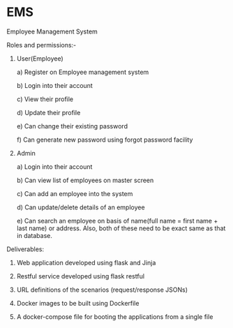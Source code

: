 # EMS
Employee Management System

Roles and permissions:-

1. User(Employee)

    a) Register on Employee management system
    
    b) Login into their account
    
    c) View their profile
    
    d) Update their profile
    
    e) Can change their existing password
    
    f) Can generate new password using forgot password facility
    

2.  Admin

    a) Login into their account
    
    b) Can view list of employees on master screen
    
    c) Can add an employee into the system
    
    d) Can update/delete details of an employee
    
    e) Can search an employee on basis of name(full name = first name + last name) or address.
     Also, both of these need to be exact same as that in database.
    
Deliverables:

1.	Web application developed using flask and Jinja

2.	Restful service developed using flask restful

3.	URL definitions of the scenarios (request/response JSONs)

4.	Docker images to be built using Dockerfile
 
5.	A docker-compose file for booting the applications from a single file

     
